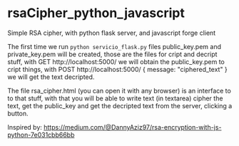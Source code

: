 # rsaCipher_python_javascript
Simple RSA cipher, with python flask server, and javascript forge client


The first time we run `python servicio_flask.py` files public_key.pem and private_key.pem will be created, those are the files for cript and decript stuff, with GET http://localhost:5000/ we will obtain the public_key.pem to cript things, with POST http://localhost:5000/ { message: "ciphered_text" } we will get the text decripted.

The file rsa_cipher.html (you can open it with any browser) is an interface to to that stuff, with that you will be able to write text (in textarea) cipher the text, get the public_key and get the decripted text from the server, clicking a button.

Inspired by: https://medium.com/@DannyAziz97/rsa-encryption-with-js-python-7e031cbb66bb
